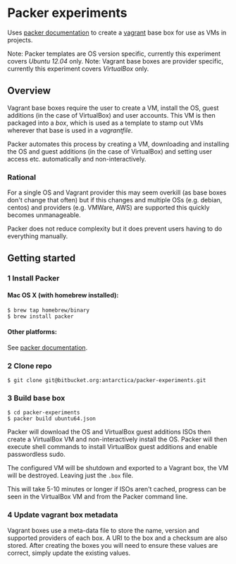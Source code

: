 # Packer experiments

Uses [packer documentation](http://www.packer.io/) to create a [vagrant](http://www.vagrantup.com) base box for use as VMs in projects.

Note: Packer templates are OS version specific, currently this experiment covers *Ubuntu 12.04* only.
Note: Vagrant base boxes are provider specific, currently this experiment covers *VirtualBox* only.

## Overview

Vagrant base boxes require the user to create a VM, install the OS, guest additions (in the case of VirtualBox) and user accounts. This VM is then packaged into a *box*, which is used as a template to stamp out VMs wherever that base is used in a *vagrantfile*.

Packer automates this process by creating a VM, downloading and installing the OS and guest additions (in the case of VirtualBox) and setting user access etc. automatically and non-interactively.

### Rational 

For a single OS and Vagrant provider this may seem overkill (as base boxes don't change that often) but if this changes and multiple OSs (e.g. debian, centos) and providers (e.g. VMWare, AWS) are supported this quickly becomes unmanageable.

Packer does not reduce complexity but it does prevent users having to do everything manually.

## Getting started

### 1 Install Packer

#### Mac OS X (with homebrew installed):

    $ brew tap homebrew/binary
    $ brew install packer
    
#### Other platforms:

See [packer documentation](http://www.packer.io/docs/installation.html).

### 2 Clone repo

    $ git clone git@bitbucket.org:antarctica/packer-experiments.git

### 3 Build base box

    $ cd packer-experiments
    $ packer build ubuntu64.json
    
Packer will download the OS and VirtualBox guest additions ISOs then create a VirtualBox VM and non-interactively install the OS. Packer will then execute shell commands to install VirtualBox guest additions and enable passwordless sudo.

The configured VM will be shutdown and exported to a Vagrant box, the VM will be destroyed. Leaving just the `.box` file.

This will take 5-10 minutes or longer if ISOs aren't cached, progress can be seen in the VirtualBox VM and from the Packer command line.

### 4 Update vagrant box metadata

Vagrant boxes use a meta-data file to store the name, version and supported providers of each box. A URI to the box and a checksum are also stored. After creating the boxes you will need to ensure these values are correct, simply update the existing values.





